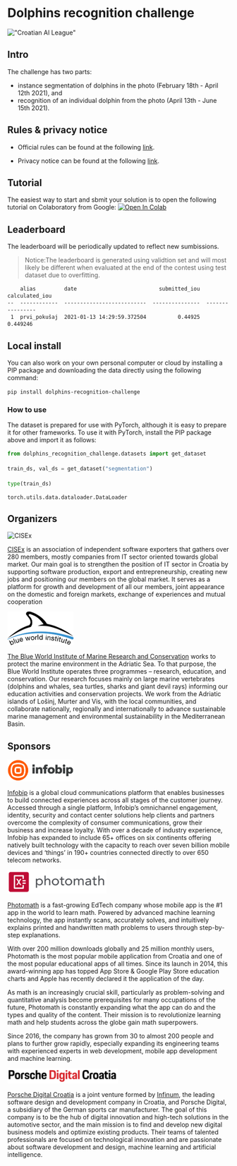 # Dolphins recognition challenge



!["Croatian AI League"](https://raw.githubusercontent.com/cro-ai-league/dolphins-recognition-challenge/master/docs/images/AILeague_logo-800x452.png)

## Intro

The challenge has two parts:
- instance segmentation of dolphins in the photo (February 18th - April 12th 2021), and
- recognition of an individual dolphin from the photo (April 13th - June 15th 2021). 

## Rules & privacy notice

- Official rules can be found at the following  [link](Rules.html).

- Privacy notice can be found at the following  [link](Privacy_notice.html).



## Tutorial

The easiest way to start and sbmit your solution is to open the following tutorial on Colaboratory from Google: [![Open In Colab](https://colab.research.google.com/assets/colab-badge.svg)](https://colab.research.google.com/github/cro-ai-league/dolphins-recognition-challenge/blob/master/notebooks/00_tutorial/DolphinsTutorial.ipynb)

## Leaderboard

The leaderboard will be periodically updated to reflect new sumbissions.
> Notice:The leaderboard is generated using validtion set and will most likely be different when evaluated at the end of the contest using test dataset due to overfitting.

        alias         date                          submitted_iou    calculated_iou
    --  ------------  --------------------------  ---------------  ----------------
     1  prvi_pokušaj  2021-01-13 14:29:59.372504          0.44925          0.449246


## Local install

You can also work on your own personal computer or cloud by installing a PIP package and downloading the data directly using the following command:

`pip install dolphins-recognition-challenge`

### How to use

The dataset is prepared for use with PyTorch, although it is easy to prepare it for other frameworks. To use it with PyTorch, install the PIP package above and import it as follows:

```python
from dolphins_recognition_challenge.datasets import get_dataset

train_ds, val_ds = get_dataset("segmentation")

type(train_ds)
```




    torch.utils.data.dataloader.DataLoader



## Organizers


<img src="https://github.com/cro-ai-league/dolphins-recognition-challenge/raw/master/docs/images/cisex_logo.png" alt="CISEx" width="150" style="max-width: 150px">

[CISEx](https://www.cisex.org/) is an association of independent software exporters that gathers over 280 members, mostly companies from IT sector oriented towards global market. Our main goal is to strengthen the position of IT sector in Croatia by supporting software production, export and entrepreneurship, creating new jobs and positioning our members on the global market. It serves as a platform for growth and development of all our members, joint appearance on the domestic and foreign markets, exchange of experiences and mutual cooperation

<img src="https://github.com/cro-ai-league/dolphins-recognition-challenge/raw/master/docs/images/bwi_logoen.png" alt="Blue World Institute" width="150" style="max-width: 150px">

[The Blue World Institute of Marine Research and Conservation](https://www.blue-world.org/) works to protect the marine environment in the Adriatic Sea. To that purpose, the Blue World Institute operates three programmes – research, education, and conservation. Our research focuses mainly on large marine vertebrates (dolphins and whales, sea turtles, sharks and giant devil rays) informing our education activities and conservation projects. We work from the Adriatic islands of Lošinj, Murter and Vis, with the local communities, and collaborate nationally, regionally and internationally to advance sustainable marine management and environmental sustainability in the Mediterranean Basin.


## Sponsors
      
<img src="https://github.com/cro-ai-league/dolphins-recognition-challenge/raw/master/docs/images/01_Infobip_logo_horizontal_rgb_color.png" alt="Infobip" width="150" style="max-width: 150px">
  
[Infobip](https://www.infobip.com/) is a global cloud communications platform that enables businesses to build connected experiences across all stages of the customer journey. Accessed through a single platform, Infobip’s omnichannel engagement, identity, security and contact center solutions help clients and partners overcome the complexity of consumer communications, grow their business and increase loyalty. With over a decade of industry experience, Infobip has expanded to include 65+ offices on six continents offering natively built technology with the capacity to reach over seven billion mobile devices and ‘things’ in 190+ countries connected directly to over 650 telecom networks.


<img src="https://github.com/cro-ai-league/dolphins-recognition-challenge/raw/master/docs/images/Photomath-logo-RGB.png" alt="Photomath" width="225" style="max-width: 225px">

[Photomath](https://photomath.app/) is a fast-growing EdTech company whose mobile app is the #1 app in the world to learn math. Powered by advanced machine learning technology, the app instantly scans, accurately solves, and intuitively explains printed and handwritten math problems to users through step-by-step explanations.
 
With over 200 million downloads globally and 25 million monthly users, Photomath is the most popular mobile application from Croatia and one of the most popular educational apps of all times. Since its launch in 2014, this award-winning app has topped App Store & Google Play Store education charts and Apple has recently declared it the application of the day.
 
As math is an increasingly crucial skill, particularly as problem-solving and quantitative analysis become prerequisites for many occupations of the future, Photomath is constantly expanding what the app can do and the types and quality of the content. Their mission is to revolutionize learning math and help students across the globe gain math superpowers.
 
Since 2016, the company has grown from 30 to almost 200 people and plans to further grow rapidly, especially expanding its engineering teams with experienced experts in web development, mobile app development and machine learning.


<img src="https://github.com/cro-ai-league/dolphins-recognition-challenge/raw/master/docs/images/PDC-logo-horizontal-transparent.png" alt="Porsche Digital Croatia" width="250" style="max-width: 250px">

[Porsche Digital Croatia](https://infinum.com/ventures/porsche-digital-croatia/) is a joint venture formed by [Infinum](https://infinum.com/), the leading software design and development company in Croatia, and Porsche Digital, a subsidiary of the German sports car manufacturer. The goal of this company is to be the hub of digital innovation and high-tech solutions in the automotive sector, and the main mission is to find and develop new digital business models and optimize existing products. Their teams of talented professionals are focused on technological innovation and are passionate about software development and design, machine learning and artificial intelligence.

